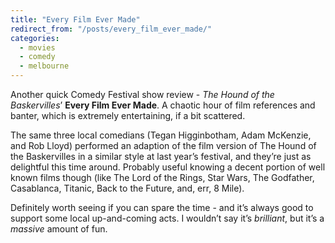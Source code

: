 ```yaml
---
title: "Every Film Ever Made"
redirect_from: "/posts/every_film_ever_made/"
categories:
  - movies
  - comedy
  - melbourne
---
```

Another quick Comedy Festival show review - *The Hound of the
Baskervilles*’ **Every Film Ever Made**. A chaotic hour of film
references and banter, which is extremely entertaining, if a bit
scattered.

The same three local comedians (Tegan Higginbotham, Adam McKenzie, and
Rob Lloyd) performed an adaption of the film version of The Hound of the
Baskervilles in a similar style at last year’s festival, and they’re
just as delightful this time around. Probably useful knowing a decent
portion of well known films though (like The Lord of the Rings, Star
Wars, The Godfather, Casablanca, Titanic, Back to the Future, and, err,
8 Mile).

Definitely worth seeing if you can spare the time - and it’s always good
to support some local up-and-coming acts. I wouldn’t say it’s
*brilliant*, but it’s a *massive* amount of fun.
